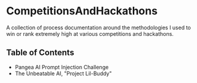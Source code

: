# CompetitionsAndHackathons
A collection of process documentation around the methodologies I used to win or rank extremely high at various competitions and hackathons.

## Table of Contents
- Pangea AI Prompt Injection Challenge
- The Unbeatable AI, "Project Lil-Buddy"
